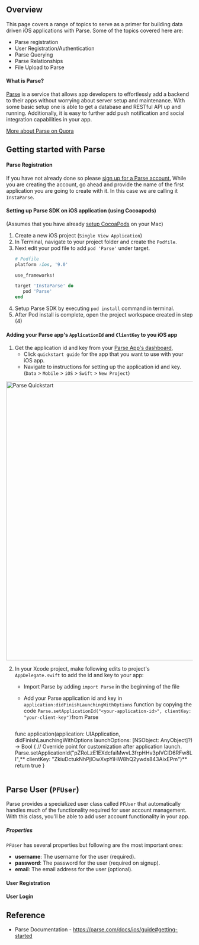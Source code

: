 ## Overview

This page covers a range of topics to serve as a primer for building data driven iOS applications with Parse. Some of the topics covered here are:

- Parse registration
- User Registration/Authentication
- Parse Querying
- Parse Relationships
- File Upload to Parse

#### What is Parse?

[Parse](https://parse.com/) is a service that allows app developers to effortlessly add a backend to their apps without worrying about server setup and maintenance. With some basic setup one is able to get a database and RESTful API up and running. Additionally, it is easy to further add push notification and social integration capabilities in your app. 

[More about Parse on Quora](https://www.quora.com/What-is-Parse)

## Getting started with Parse

#### Parse Registration

If you have not already done so please [sign up for a Parse account.](https://www.parse.com/signup) While you are creating the account, go ahead and provide the name of the first application you are going to create with it. In this case we are calling it `InstaParse`.

#### Setting up Parse SDK on iOS application (using Cocoapods)
(Assumes that you have already [setup CocoaPods](http://guides.codepath.com/ios/CocoaPods) on your Mac)

1. Create a new iOS project (`Single View Application`)
2. In Terminal, navigate to your project folder and create the `Podfile`.
3. Next edit your pod file to add `pod 'Parse'` under target.
      ```ruby
      # Podfile
      platform :ios, '9.0'

      use_frameworks!

      target 'InstaParse' do
         pod 'Parse'
      end
      ```
4. Setup Parse SDK by executing `pod install` command in terminal.
5. After Pod install is complete, open the project workspace created in step (4)

#### Adding your Parse app's `ApplicationId` and `ClientKey` to you iOS app

1. Get the application id and key from your [Parse App's dashboard](https://www.parse.com/apps),
   - Click `quickstart guide` for the app that you want to use with your iOS app.
   - Navigate to instructions for setting up the application id and key. (`Data` > `Mobile` > `iOS` > `Swift` > `New Project`) 
<img src="http://i.imgur.com/vEP5TbZ.gif" alt="Parse Quickstart" width="750"/>

2. In your Xcode project, make following edits to project's `AppDelegate.swift` to add the id and key to your app:
   - Import Parse by adding `import Parse` in the beginning of the file
   - Add your Parse application id and key in `application:didFinishLaunchingWithOptions` function by copying the code `Parse.setApplicationId("<your-application-id>", clientKey: "your-client-key")`from Parse

      ```swift
    func application(application: UIApplication, didFinishLaunchingWithOptions launchOptions: [NSObject: AnyObject]?) -> Bool {
        // Override point for customization after application launch.
        Parse.setApplicationId("pZRoLzE1EXdcfaiMwvL3frpHHv3pIVClD6RFw8LI",**
            clientKey: "ZkiuDctukNhPjIOwXvpYiHW8hQ2ywds843AixEPm")**
        return true
    }
      ```

## Parse User (`PFUser`)

Parse provides a specialized user class called `PFUser` that automatically handles much of the functionality required for user account management. With this class, you'll be able to add user account functionality in your app.

##### Properties

`PFUser` has several properties but following are the most important ones:

* **username**: The username for the user (required).
* **password**: The password for the user (required on signup).
* **email**: The email address for the user (optional).

#### User Registration


#### User Login


## Reference

* Parse Documentation - https://parse.com/docs/ios/guide#getting-started

